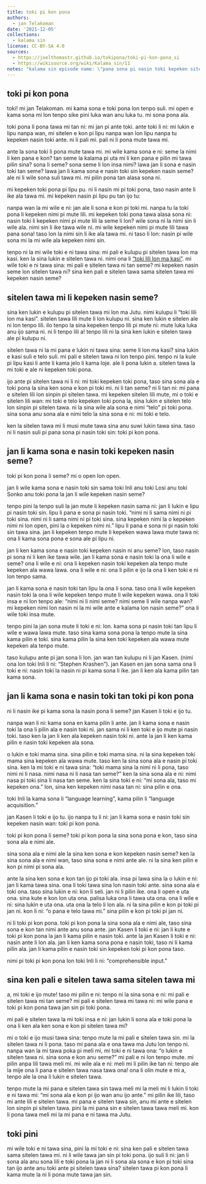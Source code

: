 ```yaml
---
title: toki pi kon pona
authors:
  - jan Telakoman
date: '2021-12-05'
collections:
  - kalama sin
license: CC-BY-SA 4.0
sources:
  - https://joelthomastr.github.io/tokipona/toki-pi-kon-pona_si
  - https://wikisource.org/wiki/Kalama_sin/11
notes: "kalama sin episode name: \"pana sona pi nasin toki kepeken sitelen tawa\". The file name is from jan Telakoman's gh page."
---
```


## toki pi kon pona

toki! mi jan Telakoman. mi kama sona e toki pona lon tenpo suli. mi open e kama sona mi lon tenpo sike pini luka wan anu luka tu. mi sona pona ala.

toki pona li pona tawa mi tan ni: mi jan pi ante toki. ante toki li ni: mi lukin e lipu nanpa wan, mi sitelen e kon pi lipu nanpa wan lon lipu nanpa tu kepeken nasin toki ante. ni li pali mi. pali ni li pona mute tawa mi.

ante la sona toki li pona mute tawa mi. mi wile kama sona e ni: seme la nimi li ken pana e kon? tan seme la kalama pi uta mi li ken pana e pilin mi tawa pilin sina? sona li seme? sona seme li lon insa nimi? lawa jan li sona e nasin toki tan seme? lawa jan li kama sona e nasin toki sin kepeken nasin seme? ale ni li wile sona suli tawa mi. mi pilin pona tan alasa sona ni.

mi kepeken toki pona pi lipu pu. ni li nasin mi pi toki pona, taso nasin ante li ike ala tawa mi. mi kepeken nasin pi lipu pu tan ijo tu:

nanpa wan la mi wile e ni: jan ale li sona e kon pi toki mi. nanpa tu la toki pona li kepeken nimi pi mute lili. mi kepeken toki pona tawa alasa sona ni: nasin toki li kepeken nimi pi mute lili la seme li lon? wile sona ni la nimi sin li wile ala. nimi sin li ike tawa wile ni. mi wile kepeken nimi pi mute lili tawa pana sona! taso lon la nimi sin li ike ala tawa mi. ni taso li lon: nasin pi wile sona mi la mi wile ala kepeken nimi sin.

tenpo ni la mi wile toki e ni tawa sina: mi pali e kulupu pi sitelen tawa lon ma kasi. ken la sina lukin e sitelen tawa ni. nimi ona li [“toki lili lon ma kasi”](https://joelthomastr.github.io/tokipona/toki-lili-lon-ma-kasi_si). mi wile toki e ni tawa sina: mi pali e sitelen tawa ni tan seme? mi kepeken nasin seme lon sitelen tawa ni? sina ken pali e sitelen tawa sama sitelen tawa mi kepeken nasin seme?

## sitelen tawa mi li kepeken nasin seme?

sina ken lukin e kulupu pi sitelen tawa mi lon ma Jutu. nimi kulupu li “toki lili lon ma kasi”. sitelen tawa lili mute li lon kulupu ni. sina ken lukin e sitelen ale ni lon tenpo lili. ilo tenpo la sina kepeken tenpo lili pi mute ni: mute luka luka anu ijo sama ni. ni li tenpo lili a! tenpo lili ni la sina ken lukin e sitelen tawa ale pi kulupu ni.

sitelen tawa ni la mi pana e lukin ni tawa sina: seme li lon ma kasi? sina lukin e kasi suli e telo suli. mi pali e sitelen tawa ni lon tenpo pini. tenpo ni la kule pi lipu kasi li ante li kama jelo li kama loje. ale li pona lukin a. sitelen tawa la mi toki e ale ni kepeken toki pona.

ijo ante pi sitelen tawa ni li ni: mi toki kepeken toki pona, taso sina sona ala e toki pona la sina ken sona e kon pi toki mi. ni li tan seme? ni li tan ni: mi pana e sitelen lili lon sinpin pi sitelen tawa. mi kepeken sitelen lili mute, mi o toki e sitelen lili wan: mi toki e telo kepeken toki pona la, sina lukin e sitelen telo lon sinpin pi sitelen tawa. ni la sina wile ala sona e nimi “telo” pi toki pona. sina sona anu sona ala e nimi telo la sina sona e ni: mi toki e telo.

ken la sitelen tawa mi li musi mute tawa sina anu suwi lukin tawa sina. taso ni li nasin suli pi pana sona pi nasin toki sin: toki pi kon pona.

## jan li kama sona e nasin toki kepeken nasin seme?

toki pi kon pona li seme? mi o open lon open.

jan li wile kama sona e nasin toki sin sama toki Inli anu toki Losi anu toki Sonko anu toki pona la jan li wile kepeken nasin seme?

tenpo pini la tenpo suli la jan mute li kepeken nasin sama ni: jan li lukin e lipu pi nasin toki sin. lipu li pana e sona pi nasin toki. “nimi ni li sama nimi ni pi toki sina. nimi ni li sama nimi ni pi toki sina. sina kepeken nimi la o kepeken nimi ni lon open, pini la o kepeken nimi ni.” lipu li pana e sona ni pi nasin toki sin tawa sina. jan li kepeken tenpo mute li kepeken wawa lawa mute tawa ni: ona li kama sona pona e sona ale pi lipu ni.

jan li ken kama sona e nasin toki kepeken nasin ni anu seme? lon, taso nasin pi sona ni li ken ike tawa wile. jan li kama sona e nasin toki la ona li wile e seme? ona li wile e ni: ona li kepeken nasin toki kepeken ala tenpo mute kepeken ala wawa lawa. ona li wile e ni: ona li pilin e ijo la ona li ken toki e ni lon tenpo sama.

jan li kama sona e nasin toki tan lipu la ona li sona. taso ona li wile kepeken nasin toki la ona li wile kepeken tenpo mute li wile kepeken wawa. ona li toki insa e ni lon tenpo ale: “nimi ni li nimi seme? nimi seme li wile nanpa wan? mi kepeken nimi lon nasin ni la mi wile ante e kalama lon nasin seme?” ona li wile toki insa mute.

tenpo pini la jan sona mute li toki e ni: lon. kama sona pi nasin toki tan lipu li wile e wawa lawa mute. taso sina kama sona pona la tenpo mute la sina kama pilin e toki. sina kama pilin la sina ken toki kepeken ala wawa mute kepeken ala tenpo mute.

taso kulupu ante pi jan sona li lon. jan wan tan kulupu ni li jan Kasen. (nimi ona lon toki Inli li ni: “Stephen Krashen”). jan Kasen en jan sona sama ona li toki e ni: nasin toki la nasin ni pi kama sona li ike. jan li ken ala kama pilin tan kama sona.

## jan li kama sona e nasin toki tan toki pi kon pona

ni li nasin ike pi kama sona la nasin pona li seme? jan Kasen li toki e ijo tu.

nanpa wan li ni: kama sona en kama pilin li ante. jan li kama sona e nasin toki la ona li pilin ala e nasin toki ni. jan sama ni li ken toki e ijo mute pi nasin toki. taso ken la jan li ken ala kepeken nasin toki ni. ante la jan li ken kama pilin e nasin toki kepeken ala sona.

o lukin e toki mama sina. sina pilin e toki mama sina. ni la sina kepeken toki mama sina kepeken ala wawa mute. taso ken la sina sona ala e nasin pi toki sina. ken la mi toki e ni tawa sina: “toki mama sina la nimi ni li pona, taso nimi ni li nasa. nimi nasa ni li nasa tan seme?” ken la sina sona ala e ni: nimi nasa pi toki sina li nasa tan seme. ken la sina toki e ni: “mi sona ala, taso mi kepeken ona.” lon, sina ken kepeken nimi nasa tan ni: sina pilin e ona.

toki Inli la kama sona li “language learning”, kama pilin li “language acquisition.”

jan Kasen li toki e ijo tu. ijo nanpa tu li ni: jan li kama sona e nasin toki sin kepeken nasin wan: toki pi kon pona.

toki pi kon pona li seme? toki pi kon pona la sina sona pona e kon, taso sina sona ala e nimi ale.

sina sona ala e nimi ale la sina ken sona e kon kepeken nasin seme? ken la sina sona ala e nimi wan, taso sina sona e nimi ante ale. ni la sina ken pilin e kon pi nimi pi sona ala.

ante la sina ken sona e kon tan ijo pi toki ala. insa pi lawa sina la o lukin e ni: jan li kama tawa sina. ona li toki tawa sina lon nasin toki ante. sina sona ala e toki ona. taso sina lukin e ni: kon li seli. jan ni li pilin ike. ona li open e uta ona. sina kute e kon lon uta ona. palisa luka ona li tawa uta ona. ona li wile e ni: sina lukin e uta ona. uta ona la telo li lon ala. ni la sina pilin e kon pi toki pi jan ni. kon li ni: “o pana e telo tawa mi.” sina pilin e kon pi toki pi jan ni.

ni li toki pi kon pona. toki pi kon pona la sina sona ala e nimi ale, taso sina sona e kon tan nimi ante anu sona ante. jan Kasen li toki e ni: jan li kute e toki pi kon pona la jan li kama pilin e nasin toki. ante la jan Kasen li toki e ni: nasin ante li lon ala. jan li ken kama sona pona e nasin toki, taso ni li kama pilin ala. jan li kama pilin e nasin toki sin kepeken toki pi kon pona taso.

nimi pi toki pi kon pona lon toki Inli li ni: “comprehensible input.”

## sina ken pali e sitelen tawa sama sitelen tawa mi

a, mi toki e ijo mute! taso mi pilin e ni: tenpo ni la sina sona e ni: mi pali e sitelen tawa mi tan seme? mi pali e sitelen tawa mi tawa ni: mi wile pana e toki pi kon pona tawa jan sin pi toki pona.

mi pali e sitelen tawa la mi toki insa e ni: jan lukin li sona ala e toki pona la ona li ken ala ken sona e kon pi sitelen tawa mi?

mi o toki e ijo musi tawa sina: tenpo mute la mi pali e sitelen tawa sin. mi la sitelen tawa ni li pona. taso mi pana ala e ona tawa ma Jutu lon tenpo ni. nanpa wan la mi tawa poka pi meli mi, mi toki e ni tawa ona: “o lukin e sitelen tawa ni. sina sona e kon anu seme?” mi pali e ni lon tenpo mute. mi pilin anpa lili tawa meli mi. mi wile ala e ni: meli mi li pilin ike tan ni: tenpo ale la mije ona li pana e sitelen tawa nasa tawa ona! ona li olin mute e mi a, tenpo ale la ona li lukin e sitelen tawa.

tenpo mute la mi pana e sitelen tawa sin tawa meli mi la meli mi li lukin li toki e ni tawa mi: “mi sona ala e kon pi ijo wan anu ijo ante.” mi pilin ike lili, taso mi ante lili e sitelen tawa. mi pana e sitelen tawa sin, anu mi ante e sitelen lon sinpin pi sitelen tawa. pini la mi pana sin e sitelen tawa tawa meli mi. kon li pona tawa meli mi la mi pana e ni tawa ma Jutu.

## toki pini

mi wile toki e ni tawa sina, pini la mi toki e ni: sina ken pali e sitelen tawa sama sitelen tawa mi. ni li wile tawa jan sin pi toki pona. ijo suli li ni: jan li sona ala anu sona lili e toki pona la jan ni li sona ala sona e kon pi toki sina tan ijo ante anu toki ante pi sitelen tawa sina? sitelen tawa pi kon pona li kama mute la ni li pona mute tawa jan sin.
